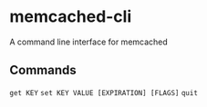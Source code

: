 # memcached-cli
A command line interface for memcached

## Commands

`get KEY`
`set KEY VALUE [EXPIRATION] [FLAGS]`
`quit`